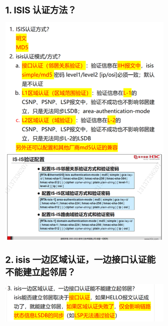 # 1. ISIS 认证方法？

![alt text](images/面试题---ISIS认证/image-3.png)
![alt text](images/面试题---ISIS认证/image-4.png)
# 2. isis 一边区域认证，一边接口认证能不能建立起邻居？

![alt text](images/面试题---ISIS认证/image-1.png)
